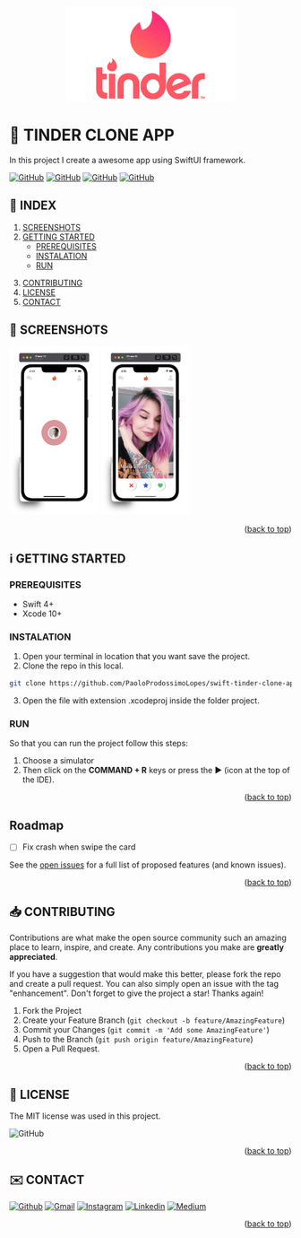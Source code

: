 <!-- SET TOP ANCHOR -->
<div id="top"></div>



<!-- APP LOGO -->
<p align="center">
  <img src="https://github.com/PaoloProdossimoLopes/swift-tinder-clone-app/blob/main/README_ASSETS/TINDER_LOGO.png" width="300">  
</p>



<!-- PROJECT NAME -->
#  TINDER CLONE APP 



<!-- DESCRIPTION -->
In this project I create a awesome app using SwiftUI framework.



<!-- INFO BADGES -->
[![GitHub](https://img.shields.io/github/forks/PaoloProdossimoLopes/swift-tinder-clone-app?color=black&style=flat-square)](https://github.com/PaoloProdossimoLopes/swiftui-sweater-app-demo)
[![GitHub](https://img.shields.io/github/stars/PaoloProdossimoLopes/swift-tinder-clone-app?color=black&style=flat-square)](https://github.com/PaoloProdossimoLopes/swiftui-sweater-app-demo)
[![GitHub](https://img.shields.io/github/issues/PaoloProdossimoLopes/swift-tinder-clone-app?color=black&style=flat-square)](https://github.com/PaoloProdossimoLopes/swift-tinder-clone-app/issues)
[![GitHub](https://img.shields.io/github/issues-pr/PaoloProdossimoLopes/swift-tinder-clone-app?color=black&style=flat-square)](https://github.com/PaoloProdossimoLopes/swift-tinder-clone-app/pulls)



<!-- ACTIONS -->
<!-- Unsed
## 🔎  ACTIONS
[![REPORT ISSUE](https://img.shields.io/badge/-⚠️_REPORT_ISSUE-grey?style=flat-square&logo=pull_request&logoColor=white)](https://github.com/PaoloProdossimoLopes/swift-tinder-clone-app/issues)
[![PULL REQUEST](https://img.shields.io/badge/-⤴️_PULL_REQUEST-grey?style=flat-square&logo=pull_request&logoColor=white)](https://github.com/PaoloProdossimoLopes/swift-tinder-clone-app/pulls)
-->


<!-- Index -->
## 🔢  INDEX 
1. [SCREENSHOTS](#screenshots)
2. [GETTING STARTED](#getting-started)
    - [PREREQUISITES](#prerequisites)
    - [INSTALATION](#instalation)
    - [RUN](#run)
<!-- 4. [USAGE](#usage) -->
3. [CONTRIBUTING](#contributing)
4. [LICENSE](#license)
5. [CONTACT](#contact)



<!-- SCREENSHOTS -->
## 📸  SCREENSHOTS <a name="screenshots"></a>
<img src="https://github.com/PaoloProdossimoLopes/swift-tinder-clone-app/blob/main/README_ASSETS/SIMULADOR_LOADER.png" height="300">                             <img src="https://github.com/PaoloProdossimoLopes/swift-tinder-clone-app/blob/main/README_ASSETS/SIMULADOR_HOME.png" height="300">                               

<p align="right">(<a href="#top">back to top</a>)</p>



<!-- GETTING STARTED -->
## ℹ️  GETTING STARTED <a name="getting-started"></a>

### PREREQUISITES 
- Swift 4+
- Xcode 10+

### INSTALATION
1. Open your terminal in location that you want save the project.
2. Clone the repo in this local.
```sh
git clone https://github.com/PaoloProdossimoLopes/swift-tinder-clone-app.git
```
3. Open the file with extension .xcodeproj inside the folder project.
   
### RUN
So that you can run the project follow this steps:
1. Choose a simulator 
2. Then click on the **COMMAND + R** keys or press the ▶︎ (icon at the top of the IDE).

<p align="right">(<a href="#top">back to top</a>)</p>



<!-- USAGE EXAMPLES -->
<!--
## 🪄 USAGE <a name="usage"></a>

<p align="right">(<a href="#top">back to top</a>)</p>
-->


<!-- ROADMAP -->
## Roadmap

- [ ] Fix crash when swipe the card

See the [open issues](https://github.com/PaoloProdossimoLopes/swiftui-sweater-app-demo/issues) for a full list of proposed features (and known issues).

<p align="right">(<a href="#top">back to top</a>)</p>



<!-- CONTRIBUTING -->
## 📥  CONTRIBUTING <a name="contributing"></a>
Contributions are what make the open source community such an amazing place to learn, inspire, and create. Any contributions you make are **greatly appreciated**.

If you have a suggestion that would make this better, please fork the repo and create a pull request. You can also simply open an issue with the tag "enhancement".
Don't forget to give the project a star! Thanks again!

1. Fork the Project
2. Create your Feature Branch (`git checkout -b feature/AmazingFeature`)
3. Commit your Changes (`git commit -m 'Add some AmazingFeature'`)
4. Push to the Branch (`git push origin feature/AmazingFeature`)
5. Open a Pull Request.

<p align="right">(<a href="#top">back to top</a>)</p>



<!-- LICENSE -->
## 📃  LICENSE <a name="license"></a>
The MIT license was used in this project.

![GitHub](https://img.shields.io/github/license/PaoloProdossimoLopes/swift-tinder-clone-app?color=black&style=flat-square)

<p align="right">(<a href="#top">back to top</a>)</p>



<!-- CONTACT -->
## ✉️  CONTACT <a name="contact"></a>
[![Github](https://img.shields.io/badge/GitHub-black?style=for-the-badge&logo=github&logoColor=white)](https://github.com/PaoloProdossimoLopes)
[![Gmail](https://img.shields.io/badge/Gmail-black?style=for-the-badge&logo=gmail&logoColor=white)](mailto:paolo.prodossimo.lopes@gmail.com)
[![Instagram](https://img.shields.io/badge/Instagram-black?style=for-the-badge&logo=instagram&logoColor=white)](https://www.instagram.com/ios.dev.br/)
[![Linkedin](https://img.shields.io/badge/LinkedIn-black?style=for-the-badge&logo=linkedin&logoColor=white)](https://www.linkedin.com/in/paoloprodossimolopes/)
[![Medium](https://img.shields.io/badge/Medium-black?style=for-the-badge&logo=medium&logoColor=white)](https://medium.com/@pprodossimo)

<p align="right">(<a href="#top">back to top</a>)</p>



<!--  NOTES
find for badges in 
https://shields.io/category/build
or 
https://github.com/PaoloProdossimoLopes/Badges4-README.md-Profile
-->
